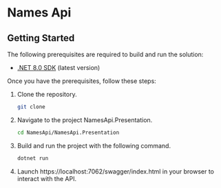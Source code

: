 # Names Api

## Getting Started

The following prerequisites are required to build and run the solution:

- [.NET 8.0 SDK](https://dotnet.microsoft.com/download/dotnet/8.0) (latest version)

Once you have the prerequisites, follow these steps:

1. Clone the repository.
   ```bash
   git clone 
   ```

2. Navigate to the project NamesApi.Presentation.
   ```bash
   cd NamesApi/NamesApi.Presentation
   ```

3. Build and run the project with the following command.
   ```bash
   dotnet run
   ```

4. Launch https://localhost:7062/swagger/index.html in your browser to interact with the API.